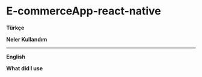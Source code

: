 # E-commerceApp-react-native


__Türkçe__

__Neler Kullandım__

---


__English__



__What did I use__



